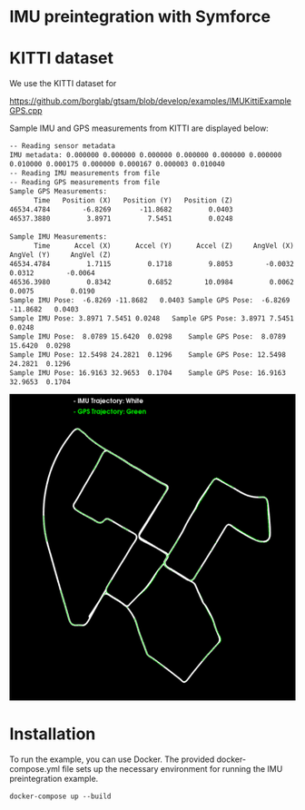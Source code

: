 # IMU preintegration with Symforce

# KITTI dataset

We use the KITTI dataset for

https://github.com/borglab/gtsam/blob/develop/examples/IMUKittiExampleGPS.cpp

Sample IMU and GPS measurements from KITTI are displayed below:

```plaintext
-- Reading sensor metadata
IMU metadata: 0.000000 0.000000 0.000000 0.000000 0.000000 0.000000 0.010000 0.000175 0.000000 0.000167 0.000003 0.010040
-- Reading IMU measurements from file
-- Reading GPS measurements from file
Sample GPS Measurements:
      Time   Position (X)   Position (Y)   Position (Z)
46534.4784        -6.8269       -11.8682         0.0403
46537.3880         3.8971         7.5451         0.0248

Sample IMU Measurements:
      Time      Accel (X)      Accel (Y)      Accel (Z)     AngVel (X)     AngVel (Y)     AngVel (Z)
46534.4784         1.7115         0.1718         9.8053        -0.0032         0.0312        -0.0064
46536.3980         0.8342         0.6852        10.0984         0.0062         0.0075         0.0190
Sample IMU Pose:  -6.8269 -11.8682   0.0403	Sample GPS Pose:  -6.8269 -11.8682   0.0403
Sample IMU Pose: 3.8971 7.5451 0.0248	Sample GPS Pose: 3.8971 7.5451 0.0248
Sample IMU Pose:  8.0789 15.6420  0.0298	Sample GPS Pose:  8.0789 15.6420  0.0298
Sample IMU Pose: 12.5498 24.2821  0.1296	Sample GPS Pose: 12.5498 24.2821  0.1296
Sample IMU Pose: 16.9163 32.9653  0.1704	Sample GPS Pose: 16.9163 32.9653  0.1704

```

![alt text](assets/kitti_trajectory.png)

# Installation

To run the example, you can use Docker. The provided docker-compose.yml file sets up the necessary environment for running the IMU preintegration example.

```
docker-compose up --build
```
